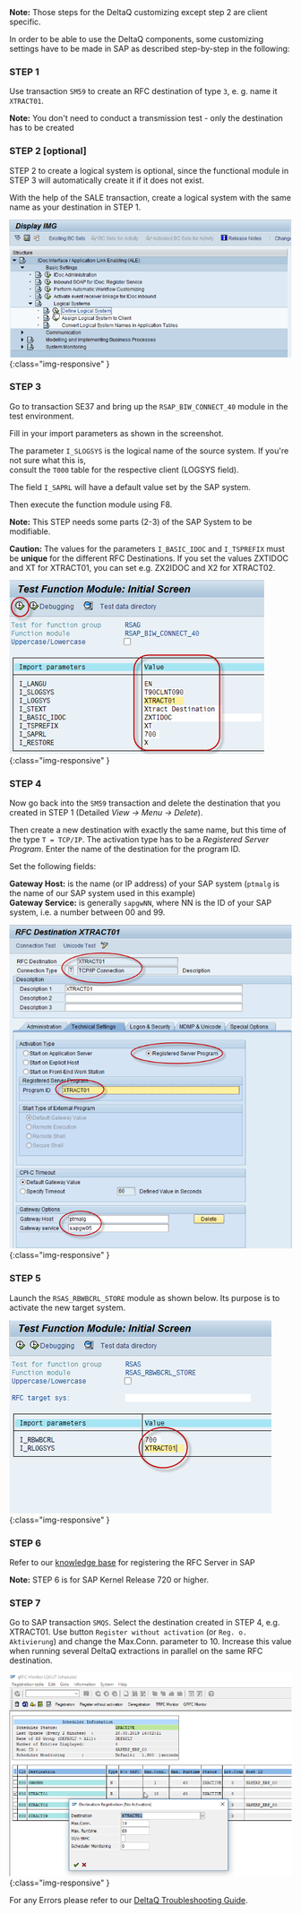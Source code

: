 <div class="alert alert-info">
  <i class="fas fa-info-circle"></i> <strong>Note:</strong> Those steps for the DeltaQ customizing except step 2 are client specific.
</div>  

In order to be able to use the DeltaQ components, some customizing settings have to be made in SAP as described step-by-step in the following:

### STEP 1

Use transaction `SM59` to create an RFC destination of type `3`, e. g.  name it `XTRACT01`. 

<div class="alert alert-info">
  <i class="fas fa-info-circle"></i> <strong>Note:</strong> You don't need to conduct a transmission test - only the destination has to be created
</div> 

### STEP 2 [optional]

STEP 2 to create a logical system is optional, since the functional module in STEP 3 will automatically create it if it does not exist. 
 
With the help of the SALE transaction, create a logical system with the same name as your destination in STEP 1.

![DeltaQ-Customizing-01](/img/content/DeltaQ-Customizing-01.png){:class="img-responsive" }

### STEP 3

Go to transaction SE37 and bring up the `RSAP_BIW_CONNECT_40` module in the test environment. 

Fill in your import parameters as shown in the screenshot. 

The parameter `I_SLOGSYS` is the logical name of the source system. If you're not sure what this is,<br> consult the `T000` table for the respective client (LOGSYS field). 

The field `I_SAPRL` will have a default value set by the SAP system.

Then execute the function module using F8.

<div class="alert alert-info">
  <i class="fas fa-info-circle"></i> <strong>Note:</strong> This STEP needs some parts (2-3) of the SAP System to be modifiable.
</div>

**Caution:** 
The values for the parameters `I_BASIC_IDOC` and `I_TSPREFIX` must be **unique** for the different RFC Destinations.
If you set the values ZXTIDOC and XT for XTRACT01, you can set e.g. ZX2IDOC and X2 for XTRACT02.

![DeltaQ-Customizing-03](/img/content/DeltaQ-Customizing-03.png){:class="img-responsive" }

### STEP 4

Now go back into the `SM59` transaction and delete the destination that you created in STEP 1 
(Detailed *View -> Menu -> Delete*). 

Then create a new destination with exactly the same name, but this time of the type `T = TCP/IP`. The activation type has to be a *Registered Server Program*. Enter the name of the destination for the program ID.

Set the following fields:

**Gateway Host:** is the name (or IP address) of your SAP system (`ptmalg` is the name of our SAP system used in this example)<br>
**Gateway Service:** is generally `sapgwNN`, where NN is the ID of your SAP system, i.e. a number between 00 and 99. 

![DeltaQ-Customizing-04](/img/content/DeltaQ-Customizing-04.png){:class="img-responsive" }

### STEP 5

Launch the `RSAS_RBWBCRL_STORE` module as shown below. Its purpose is to activate the new target system.

![DeltaQ-Customizing-05](/img/content/DeltaQ-Customizing-05.png){:class="img-responsive" }

### STEP 6

Refer to our [knowledge base](https://kb.theobald-software.com/sap/registering-rfc-server-in-sap-releases-in-kernel-release-720-and-higher) for registering the RFC Server in SAP

<div class="alert alert-info">
  <i class="fas fa-info-circle"></i> <strong>Note:</strong> STEP 6 is for SAP Kernel Release 720 or higher.
</div>


### STEP 7

Go to SAP transaction `SMQS`. Select the destination created in STEP 4, e.g. XTRACT01. Use button `Register without activation` (or `Reg. o. Aktivierung`) and change the Max.Conn. parameter to 10. Increase this value when running several DeltaQ extractions in parallel on the same RFC destination.

![DeltaQ-Customizing-06](/img/content/DeltaQ-Customizing-06.png){:class="img-responsive" }


For any Errors please refer to our [DeltaQ Troubleshooting Guide](https://kb.theobald-software.com/xtract-is/deltaq-troubleshooting-guide).              
